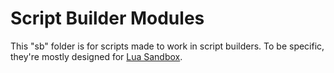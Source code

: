 # Script Builder Modules

This "sb" folder is for scripts made to work in script builders. To be specific, they're mostly designed for [Lua Sandbox](https://www.roblox.com/games/11510416200/Lua-Sandbox-Place-1).
